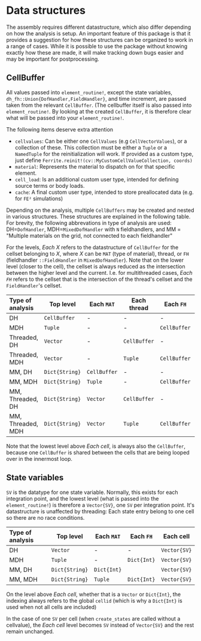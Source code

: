 # Data structures
The assembly requires different datastructure, which also differ depending on 
how the analysis is setup. An important feature of this package is that it provides
a suggestion for how these structures can be organized to work in a range of cases. 
While it is possible to use the package without knowing exactly how these are made, 
it will make tracking down bugs easier and may be important for postprocessing.

## CellBuffer
All values passed into `element_routine!`, except the state variables, 
`dh_fh::Union{DofHandler,FieldHandler}`, and time increment,
are passed taken from the relevant `CellBuffer`. 
(The cellbuffer itself is also passed into `element_routine!`. 
By looking at the created `CellBuffer`, it is therefore clear what will 
be passed into your `element_routine!`. 

The following items deserve extra attention

* `cellvalues`: Can be either one `CellValues` (e.g `CellVectorValues`), 
  or a collection of these. This collection must be either a `Tuple` or 
  a `NamedTuple` for the reinitialization will work. If provided as a custom 
  type, just define `Ferrite.reinit!(cv::MyCustomCellValueCollection, coords)`
* `material`: Represents the material to dispatch on for that specific element. 
* `cell_load`: Is an additional custom user type, intended for defining source 
  terms or body loads. 
* `cache`: A final custom user type, intended to store preallocated data 
  (e.g. for `FE²` simulations)


Depending on the analysis, multiple `CellBuffers` may be created and 
nested in various structures. These structures are explained in 
the following table. 
For brevity, the following abbrevations in type of analysis are used: 
DH=`DofHandler`, MDH=`MixedDofHandler` with `N` fieldhandlers, and 
MM = "Multiple materials on the grid, not connected to each fieldhandler"

For the levels, *Each X* refers to the datastructure of `CellBuffer` for the
cellset belonging to *X*, where *X* can be `MAT` (type of material), 
thread, or `FH` (fieldhandler `::FieldHandler` in `MixedDofHandler`).
Note that on the lower level (closer to the cell), the cellset is always 
reduced as the intersection between the higher level and the current. 
I.e. for multithreaded cases, *Each `FH`* refers to the cellset that 
is the intersection of the thread's cellset and the `FieldHandler`'s 
cellset. 


| Type of analysis  | Top level      | Each `MAT`   | Each thread  | Each `FH`    | Each cell    | 
| :---------------- | -------------- | ------------ | ------------ | ------------ | ------------ |
| DH                | `CellBuffer`   | -            | -            | -            | `CellBuffer` |
| MDH               | `Tuple`        | -            | -            | `CellBuffer` | `CellBuffer` |
| Threaded, DH      | `Vector`       | -            | `CellBuffer` | -            | `CellBuffer` |
| Threaded, MDH     | `Vector`       | -            | `Tuple`      | `CellBuffer` | `CellBuffer` |
| MM, DH            | `Dict{String}` | `CellBuffer` | -            | -            | `CellBuffer` |
| MM, MDH           | `Dict{String}` | `Tuple`      | -            | `CellBuffer` | `CellBuffer` |
| MM, Threaded, DH  | `Dict{String}` | `Vector`     | `CellBuffer` | -            | `CellBuffer` |
| MM, Threaded, MDH | `Dict{String}` | `Vector`     | `Tuple`      | `CellBuffer` | `CellBuffer` |

Note that the lowest level above *Each cell*, is always also the `CellBuffer`,
because one `CellBuffer` is shared between the cells that are being looped 
over in the innermost loop. 

## State variables 
`SV` is the datatype for one state variable. Normally, 
this exists for each integration point, and the lowest level (what is passed
into the `element_routine!`) is therefore a `Vector{SV}`, one `SV` per integration point.
It's datastructure is unaffected by threading: 
Each state entry belong to one cell so there are no race conditions. 

| Type of analysis  | Top level      | Each `MAT`   | Each `FH`    | Each cell    |
| :---------------- | -------------- | ------------ | ------------ | ------------ | 
| DH                | `Vector`       | -            | -            | `Vector{SV}` |
| MDH               | `Tuple`        | -            | `Dict{Int}`  | `Vector{SV}` |
| MM, DH            | `Dict{String}` | `Dict{Int}`  |              | `Vector{SV}` |
| MM, MDH           | `Dict{String}` | `Tuple`      | `Dict{Int}`  | `Vector{SV}` |

On the level above *Each cell*, whether that is a `Vector` or `Dict{Int}`, 
the indexing always refers to the global `cellid` (which is why a `Dict{Int}` is 
used when not all cells are included)

In the case of one `SV` per cell (when `create_states` are called without a cellvalue), 
the *Each cell* level becomes `SV` instead of `Vector{SV}` and the rest remain unchanged. 